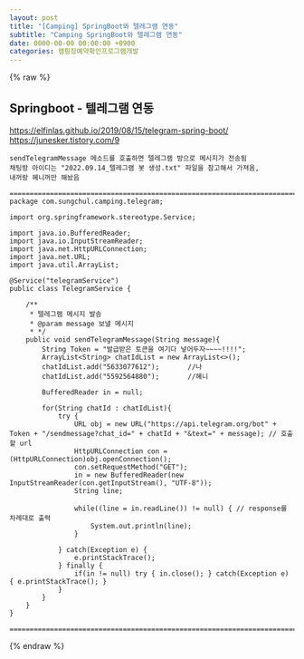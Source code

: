```yaml
---  
layout: post  
title: "[Camping] SpringBoot와 텔레그램 연동"  
subtitle: "Camping SpringBoot와 텔레그램 연동"  
date: 0000-00-00 00:00:00 +0900  
categories: 캠핑장예약확인프로그램개발  
---  
```

{% raw %}  
## Springboot - 텔레그램 연동  
  
https://elfinlas.github.io/2019/08/15/telegram-spring-boot/  
https://junesker.tistory.com/9  
  
	sendTelegramMessage 메소드를 호출하면 텔레그램 방으로 메시지가 전송됨  
	채팅방 아이디는 "2022.09.14_텔레그램 봇 생성.txt" 파일을 참고해서 가져옴,  
	내꺼랑 혜니꺼만 해놨음  
  
	=================================================================================================================  
	package com.sungchul.camping.telegram;  
  
	import org.springframework.stereotype.Service;  
  
	import java.io.BufferedReader;  
	import java.io.InputStreamReader;  
	import java.net.HttpURLConnection;  
	import java.net.URL;  
	import java.util.ArrayList;  
  
	@Service("telegramService")  
	public class TelegramService {  
  
		/**  
		 * 텔레그램 메시지 발송  
		 * @param message 보낼 메시지  
		 * */  
		public void sendTelegramMessage(String message){  
			String Token = "발급받은 토큰을 여기다 넣어두자~~~~!!!!";  
			ArrayList<String> chatIdList = new ArrayList<>();  
			chatIdList.add("5633077612");       //나  
			chatIdList.add("5592564880");       //혜니  
  
			BufferedReader in = null;  
  
			for(String chatId : chatIdList){  
				try {  
					URL obj = new URL("https://api.telegram.org/bot" + Token + "/sendmessage?chat_id=" + chatId + "&text=" + message); // 호출할 url  
					HttpURLConnection con = (HttpURLConnection)obj.openConnection();  
					con.setRequestMethod("GET");  
					in = new BufferedReader(new InputStreamReader(con.getInputStream(), "UTF-8"));  
					String line;  
  
					while((line = in.readLine()) != null) { // response를 차례대로 출력  
						System.out.println(line);  
					}  
  
				} catch(Exception e) {  
					e.printStackTrace();  
				} finally {  
					if(in != null) try { in.close(); } catch(Exception e) { e.printStackTrace(); }  
				}  
			}  
		}  
	}  
  
	=================================================================================================================  
{% endraw %}